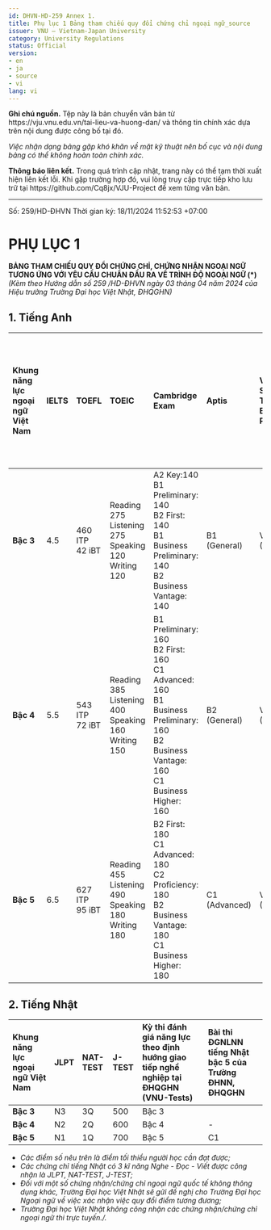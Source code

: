```yaml
---
id: DHVN-HD-259 Annex 1.
title: Phụ lục 1 Bảng tham chiếu quy đổi chứng chỉ ngoại ngữ_source
issuer: VNU – Vietnam-Japan University
category: University Regulations
status: Official
version:
- en
- ja
- source
- vi
lang: vi
---
```

<div class="source-note" role="note" aria-label="Ghi chú nguồn">
  <p><strong>Ghi chú nguồn.</strong> Tệp này là bản chuyển văn bản từ https://vju.vnu.edu.vn/tai-lieu-va-huong-dan/ và thông tin chính xác dựa trên nội dung được công bố tại đó.</p>
  <p><em>Việc nhận dạng bảng gặp khó khăn về mặt kỹ thuật nên bố cục và nội dung bảng có thể không hoàn toàn chính xác.</em></p>
</div>

<div class="source-note" role="note" aria-label="Thông báo liên kết">
  <p><strong>Thông báo liên kết.</strong> Trong quá trình cập nhật, trang này có thể tạm thời xuất hiện liên kết lỗi. Khi gặp trường hợp đó, vui lòng truy cập trực tiếp kho lưu trữ tại https://github.com/Cq8jx/VJU-Project để xem từng văn bản.</p>
</div>

---

Số: 259/HD-ĐHVN
Thời gian ký: 18/11/2024 11:52:53 +07:00

# PHỤ LỤC 1
**BẢNG THAM CHIẾU QUY ĐỔI CHỨNG CHỈ, CHỨNG NHẬN NGOẠI NGỮ TƯƠNG ỨNG VỚI YÊU CẦU CHUẨN ĐẦU RA VỀ TRÌNH ĐỘ NGOẠI NGỮ (*)**
*(Kèm theo Hướng dẫn số 259 /HD-ĐHVN ngày 03 tháng 04 năm 2024 của Hiệu trưởng Trường Đại học Việt Nhật, ĐHQGHN)*

## 1. Tiếng Anh

| Khung năng lực ngoại ngữ Việt Nam | IELTS | TOEFL | TOEIC | Cambridge Exam | Aptis | Vietnamese Standardized Test of English Proficiency | Kỳ thi đánh giá năng lực theo định hướng giao tiếp nghề nghiệp tại ĐHQGHN (VNU-Tests) |
| :--- | :--- | :--- | :--- | :--- | :--- | :--- | :--- |
| **Bậc 3** | 4.5 | 460 ITP<br>42 iBT | Reading 275<br>Listening 275<br>Speaking 120<br>Writing 120 | A2 Key:140<br>B1 Preliminary: 140<br>B2 First: 140<br>B1 Business Preliminary: 140<br>B2 Business Vantage: 140 | B1 (General) | VSTEP.3-5 (4.0) | Bậc 3 |
| **Bậc 4** | 5.5 | 543 ITP<br>72 iBT | Reading 385<br>Listening 400<br>Speaking 160<br>Writing 150 | B1 Preliminary: 160<br>B2 First: 160<br>C1 Advanced: 160<br>B1 Business Preliminary: 160<br>B2 Business Vantage: 160<br>C1 Business Higher: 160 | B2 (General) | VSTEP.3-5 (6.0) | Bậc 4 |
| **Bậc 5** | 6.5 | 627 ITP<br>95 iBT | Reading 455<br>Listening 490<br>Speaking 180<br>Writing 180 | B2 First: 180<br>C1 Advanced: 180<br>C2 Proficiency: 180<br>B2 Business Vantage: 180<br>C1 Business Higher: 180 | C1 (Advanced) | VSTEP.3-5 (8.5) | Bậc 5 |

## 2. Tiếng Nhật

| Khung năng lực ngoại ngữ Việt Nam | JLPT | NAT-TEST | J-TEST | Kỳ thi đánh giá năng lực theo định hướng giao tiếp nghề nghiệp tại ĐHQGHN (VNU-Tests) | Bài thi ĐGNLNN tiếng Nhật bậc 5 của Trường ĐHNN, ĐHQGHN |
| :--- | :--- | :--- | :--- | :--- | :--- |
| **Bậc 3** | N3 | 3Q | 500 | Bậc 3 | |
| **Bậc 4** | N2 | 2Q | 600 | Bậc 4 | - |
| **Bậc 5** | N1 | 1Q | 700 | Bậc 5 | C1 |

- *Các điểm số nêu trên là điểm tối thiểu người học cần đạt được;*
- *Các chứng chỉ tiếng Nhật có 3 kĩ năng Nghe - Đọc - Viết được công nhận là JLPT, NAT-TEST, J-TEST;*
- *Đối với một số chứng nhận/chứng chỉ ngoại ngữ quốc tế không thông dụng khác, Trường Đại học Việt Nhật sẽ gửi đề nghị cho Trường Đại học Ngoại ngữ về việc xác nhận việc quy đổi điểm tương đương;*
- *Trường Đại học Việt Nhật không công nhận các chứng nhận/chứng chỉ ngoại ngữ thi trực tuyến./.*

